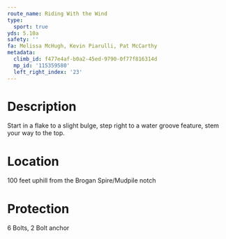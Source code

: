 ```yaml
---
route_name: Riding With the Wind
type:
  sport: true
yds: 5.10a
safety: ''
fa: Melissa McHugh, Kevin Piarulli, Pat McCarthy
metadata:
  climb_id: f477e4af-b0a2-45ed-9790-0f77f816314d
  mp_id: '115359580'
  left_right_index: '23'
---
```

# Description
Start in a flake to a slight bulge, step right to a water groove feature, stem your way to the top.

# Location
100 feet uphill from the Brogan Spire/Mudpile notch

# Protection
6 Bolts, 2 Bolt anchor
